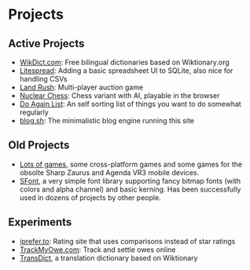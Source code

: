 # Projects

## Active Projects
<ul>
    <li><a href="http://www.wikdict.com">WikDict.com</a>: Free bilingual dictionaries based on Wiktionary.org</li>
    <li><a href="http://www.litespread.com">Litespread</a>: Adding a basic spreadsheet UI to SQLite, also nice for handling CSVs</li>
    <li><a href="http://land-rush.appspot.com/">Land Rush</a>: Multi-player auction game</li>
    <li><a href="http://karlb.github.io/nuclearchess/">Nuclear Chess</a>: Chess variant with AI, playable in the browser</li>
    <li><a href="https://github.com/karlb/doagain">Do Again List</a>: An self sorting list of things you want to do somewhat regularly</li>
    <li><a href="https://github.com/karlb/karl.berlin">blog.sh</a>: The minimalistic blog engine running this site</li>
</ul>

## Old Projects
<ul>
    <li>
        <a href="http://www.linux-games.com/">Lots of games</a>, some cross-platform games and some games for the obsolte Sharp Zaurus and Agenda VR3 mobile devices.
    </li>
    <li>
        <a href="http://www.linux-games.com/sfont">SFont</a>, a very simple font library supporting fancy bitmap fonts (with colors and alpha channel) and basic kerning. Has been successfully used in dozens of projects by other people.
    </li>
</ul>

## Experiments
<ul>
    <li><a href="https://www.iprefer.to">iprefer.to</a>: Rating site that uses comparisons instead of star ratings</li>
    <li><a href="https://github.com/karlb/zerosum">TrackMyOwe.com</a>: Track and settle owes online</li>
    <li><a href="http://jsfiddle.net/karlb/PxfrJ/">TransDict</a>, a translation dictionary based on Wiktionary</li>
</ul>
